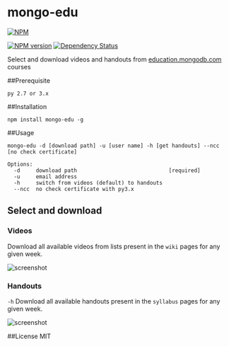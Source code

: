 mongo-edu
=========

[![NPM](https://nodei.co/npm/mongo-edu.png?compact=true)](https://nodei.co/npm/mongo-edu/)

[![NPM version](https://badge.fury.io/js/mongo-edu.png)](http://badge.fury.io/js/mongo-edu)
[![Dependency Status](https://gemnasium.com/przemyslawpluta/mongo-edu.png)](https://gemnasium.com/przemyslawpluta/mongo-edu)

Select and download videos and handouts from [education.mongodb.com](https://education.mongodb.com) courses

##Prerequisite

```
py 2.7 or 3.x
```

##Installation

```
npm install mongo-edu -g
```

##Usage

```
mongo-edu -d [download path] -u [user name] -h [get handouts] --ncc [no check certificate]

Options:
  -d     download path                             [required]
  -u     email address
  -h     switch from videos (default) to handouts
  --ncc  no check certificate with py3.x
```

## Select and download

### Videos

Download all available videos from lists present in the `wiki` pages for any given week.

![screenshot](https://raw.github.com/przemyslawpluta/mongo-edu/gh-pages/images/me-videos.gif)

### Handouts

`-h` Download all available handouts present in the `syllabus` pages for any given week.

![screenshot](https://raw.github.com/przemyslawpluta/mongo-edu/gh-pages/images/me-handouts.gif)


##License
MIT